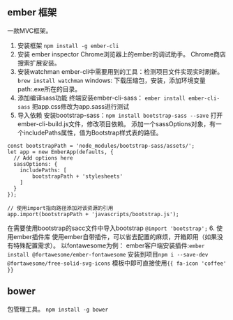 ## ember 框架
一款MVC框架。
1. 安装框架
`npm install -g ember-cli`
2. 安装 ember inspector
Chrome浏览器上的ember的调试助手。
Chrome商店搜索扩展安装。
3. 安装watchman
ember-cli中需要用到的工具：检测项目文件实现实时刷新。
`brew install watchman`
windows: 下载压缩包，安装，添加环境变量 path:.exe所在的目录。
4. 添加编译sass功能
终端安装ember-cli-sass： `ember install ember-cli-sass`
把app.css修改为app.sass进行测试
5. 导入依赖
安装bootstrap-sass：`npm install bootstrap-sass --save`
打开ember-cli-build.js文件，修改项目依赖。
添加一个sassOptions对象，有一个includePaths属性，值为Bootstrap样式表的路径。
```
const bootstrapPath = 'node_modules/bootstrap-sass/assets/';
let app = new EmberApp(defaults, {
  // Add options here
  sassOptions: {
    includePaths: [
        bootstrapPath + 'stylesheets'
    ]
  }
});

// 使用import指向路径添加对该资源的引用
app.import(bootstrapPath + 'javascripts/bootstrap.js');
```
在需要使用bootstrap的sacc文件中导入bootstrap `@import 'bootstrap';`
6. 使用ember插件库
使用ember自带插件，可以省去配置的麻烦，开箱即用（如果没有特殊配置需求）。
以fontawesome为例：
ember客户端安装插件:`ember install @fortawesome/ember-fontawesome`
安装到项目`npm i --save-dev @fortawesome/free-solid-svg-icons`
模板中即可直接使用`{{ fa-icon 'coffee' }}`

## bower
包管理工具。 `npm install -g bower`

